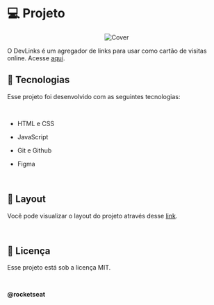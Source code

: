 <h1>💻 Projeto </h1>

<p align="center">
<img alt="Cover" src="https://cdn.discordapp.com/attachments/1128080466075987990/1128080512741822504/Cover.png">
</p>

O DevLinks é um agregador de links para usar como cartão de visitas online. Acesse <a href="https://enzofrasca.github.io/DevLinks/#">aqui</a>.
<br>

<h2>🚀 Tecnologias</h2>

Esse projeto foi desenvolvido com as seguintes tecnologias:

<br>

- HTML e CSS

- JavaScript

- Git e Github

- Figma

<br>

<h2>🔖 Layout</h2>

Você pode visualizar o layout do projeto através desse <a href="https://www.figma.com/community/file/1187422022288947321/DevLinks-%E2%80%A2-Projeto-Discover">link</a>.

<br>

<h2>📝 Licença</h2>

Esse projeto está sob a licença MIT.

<br>

**@rocketseat**
